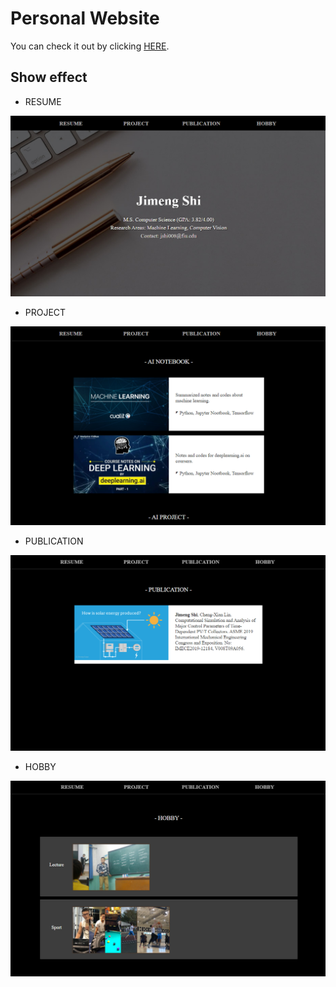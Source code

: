 # Personal Website

You can check it out by clicking <a href="http://jimengai.ueuo.com/index.html" target="_blank">HERE</a>.


## Show effect

- RESUME
<div align="center">
<img src="https://github.com/JimengShi/My-Personal-Website/blob/main/screenshot/resume.png" alt="Framework" >
</div>

- PROJECT
<div align="center">
<img src="https://github.com/JimengShi/My-Personal-Website/blob/main/screenshot/project.png" alt="Framework" >
</div>

- PUBLICATION
<div align="center">
<img src="https://github.com/JimengShi/My-Personal-Website/blob/main/screenshot/publication.png" alt="Framework" >
</div>

- HOBBY
<div align="center">
<img src="https://github.com/JimengShi/My-Personal-Website/blob/main/screenshot/hobby.png" alt="Framework" >
</div>

